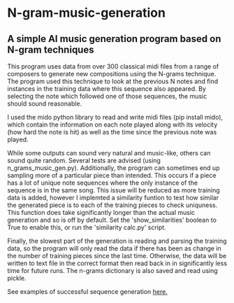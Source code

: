 # N-gram-music-generation
## A simple AI music generation program based on N-gram techniques

This program uses data from over 300 classical midi files from a range of composers to generate new compositions using the N-grams technique.
The program used this technique to look at the previous N notes and find instances in the training data where this sequence also appeared.
By selecting the note which followed one of those sequences, the music should sound reasonable.

I used the mido python library to read and write midi files (pip install mido), which contain the information on each note played along with its velocity (how hard the note is hit) as well as the time since the previous note was played.

While some outputs can sound very natural and music-like, others can sound quite random. Several tests are advised (using n_grams_music_gen.py).
Additionally, the program can sometimes end up sampling more of a particular piece than intended. This occurs if a piece has a lot of unique note sequences where the only instance of the sequence is in the same song. This issue will be reduced as more training data is added, however I implemted a similarity funtion to test how similar the generated piece is to each of the training pieces to check uniquness. This function does take significantly longer than the actual music generation and so is off by default. Set the 'show_similarities' boolean to True to enable this, or run the 'similarity calc.py' script.

Finally, the slowest part of the generation is reading and parsing the training data, so the program will only read the data if there has been as change in the number of training pieces since the last time. Otherwise, the data will be written to text file in the correct format then read back in in significantly less time for future runs. The n-grams dictionary is also saved and read using pickle.

See examples of successful sequence generation <a id="raw-url" href="https://github.com/BarnabasG/N-gram-music-generation/tree/main/ngrams%20music/compositions/successes">here.
